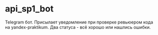 # api_sp1_bot
Telegram бот. Присылает уведомление при проверке ревьюером кода на yandex-praktikum. Два статуса - всё хорошо или нашлись ошибки.

